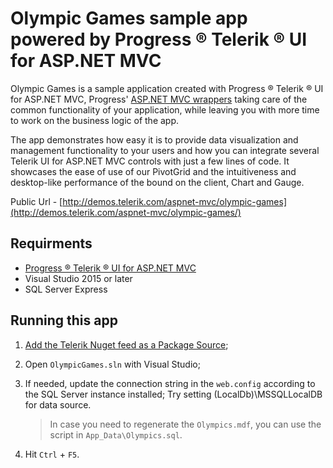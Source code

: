 # Olympic Games sample app powered by Progress &reg; Telerik &reg; UI for ASP.NET MVC

Olympic Games is a sample application created with Progress &reg; Telerik &reg; UI for ASP.NET MVC, Progress' [ASP.NET MVC wrappers](http://www.telerik.com/aspnet-mvc) taking care of the common functionality of your application, while leaving you with more time to work on the business logic of the app.

The app demonstrates how easy it is to provide data visualization and management functionality to your users and how you can integrate several Telerik UI for ASP.NET MVC controls with just a few lines of code.  It showcases the ease of use of our PivotGrid and the intuitiveness and desktop-like performance of the bound on the client, Chart and Gauge.

Public Url - [http://demos.telerik.com/aspnet-mvc/olympic-games](http://demos.telerik.com/aspnet-mvc/olympic-games/)

## Requirments

* [Progress &reg; Telerik &reg; UI for ASP.NET MVC](http://www.telerik.com/aspnet-mvc)
* Visual Studio 2015 or later
* SQL Server Express

## Running this app

1. [Add the Telerik Nuget feed as a Package Source](http://docs.telerik.com/aspnet-mvc/getting-started/nuget-install);
1. Open `OlympicGames.sln` with Visual Studio;
1. If needed, update the connection string in the `web.config` according to the SQL Server instance installed; Try setting (LocalDb)\MSSQLLocalDB for data source.
    
    > In case you need to regenerate the `Olympics.mdf`, you can use the script in `App_Data\Olympics.sql`.
1. Hit `Ctrl` + `F5`.

